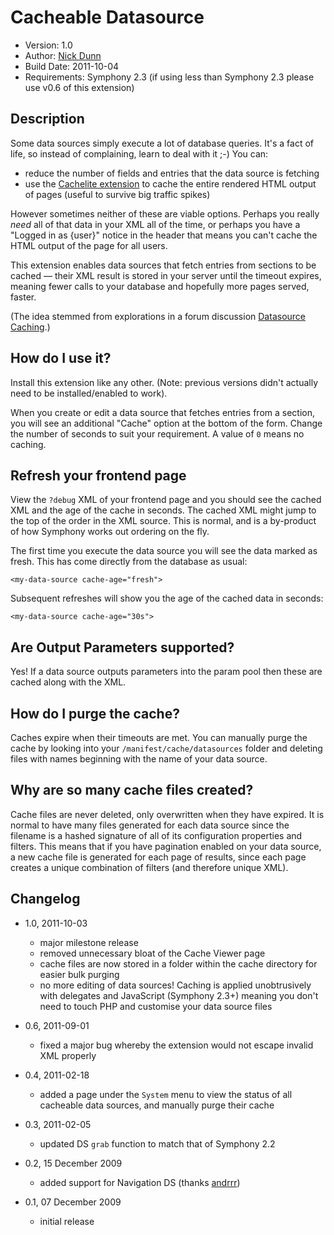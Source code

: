 # Cacheable Datasource

* Version: 1.0
* Author: [Nick Dunn](http://nick-dunn.co.uk)
* Build Date: 2011-10-04
* Requirements: Symphony 2.3 (if using less than Symphony 2.3 please use v0.6 of this extension)

## Description

Some data sources simply execute a lot of database queries. It's a fact of life, so instead of complaining, learn to deal with it ;-) You can:

* reduce the number of fields and entries that the data source is fetching
* use the [Cachelite extension](http://symphony-cms.com/download/extensions/view/20455/) to cache the entire rendered HTML output of pages (useful to survive big traffic spikes)

However sometimes neither of these are viable options. Perhaps you really *need* all of that data in your XML all of the time, or perhaps you have a "Logged in as {user}" notice in the header that means you can't cache the HTML output of the page for all users.

This extension enables data sources that fetch entries from sections to be cached — their XML result is stored in your server until the timeout expires, meaning fewer calls to your database and hopefully more pages served, faster.

(The idea stemmed from explorations in a forum discussion [Datasource Caching](http://symphony-cms.com/discuss/thread/32535/).)

## How do I use it?
Install this extension like any other. (Note: previous versions didn't actually need to be installed/enabled to work).

When you create or edit a data source that fetches entries from a section, you will see an additional "Cache" option at the bottom of the form. Change the number of seconds to suit your requirement. A value of `0` means no caching.

## Refresh your frontend page
View the `?debug` XML of your frontend page and you should see the cached XML and the age of the cache in seconds. The cached XML might jump to the top of the order in the XML source. This is normal, and is a by-product of how Symphony works out ordering on the fly.

The first time you execute the data source you will see the data marked as fresh. This has come directly from the database as usual:

	<my-data-source cache-age="fresh">

Subsequent refreshes will show you the age of the cached data in seconds:

	<my-data-source cache-age="30s">

## Are Output Parameters supported?
Yes! If a data source outputs parameters into the param pool then these are cached along with the XML.

## How do I purge the cache?
Caches expire when their timeouts are met. You can manually purge the cache by looking into your `/manifest/cache/datasources` folder and deleting files with names beginning with the name of your data source.

## Why are so many cache files created?
Cache files are never deleted, only overwritten when they have expired. It is normal to have many files generated for each data source since the filename is a hashed signature of all of its configuration properties and filters. This means that if you have pagination enabled on your data source, a new cache file is generated for each page of results, since each page creates a unique combination of filters (and therefore unique XML).

## Changelog

* 1.0, 2011-10-03
	* major milestone release
	* removed unnecessary bloat of the Cache Viewer page
	* cache files are now stored in a folder within the cache directory for easier bulk purging
	* no more editing of data sources! Caching is applied unobtrusively with delegates and JavaScript (Symphony 2.3+) meaning you don't need to touch PHP and customise your data source files

* 0.6, 2011-09-01
	* fixed a major bug whereby the extension would not escape invalid XML properly

* 0.4, 2011-02-18
	* added a page under the `System` menu to view the status of all cacheable data sources, and manually purge their cache

* 0.3, 2011-02-05
	* updated DS `grab` function to match that of Symphony 2.2

* 0.2, 15 December 2009
	* added support for Navigation DS (thanks [andrrr](http://symphony-cms.com/get-involved/member/andrrr/))
	
* 0.1, 07 December 2009
	* initial release